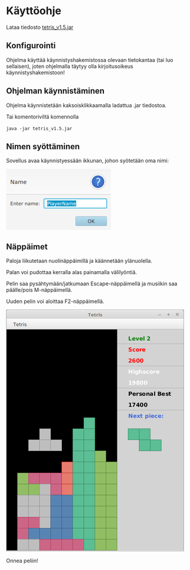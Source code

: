 # Käyttöohje
Lataa tiedosto [tetris_v1.5.jar](https://github.com/tuomasmk/otm-harjoitustyo/releases/tag/v1.5)

## Konfigurointi
Ohjelma käyttää käynnistyshakemistossa olevaan tietokantaa (tai luo sellaisen), joten ohjelmalla täytyy olla kirjoitusoikeus käynnistyshakemistoon!

## Ohjelman käynnistäminen
Ohjelma käynnistetään kaksoisklikkaamalla ladattua .jar tiedostoa.

Tai komentoriviltä komennolla

`java -jar tetris_v1.5.jar`

## Nimen syöttäminen
Sovellus avaa käynnistyessään ikkunan, johon syötetään oma nimi:

![aloitusikkuna](https://github.com/tuomasmk/otm-harjoitustyo/blob/master/dokumentointi/Aloitusikkuna.png "Aloitusikkuna")

## Näppäimet
Paloja liikutetaan nuolinäppäimillä ja käännetään ylänuolella. 

Palan voi pudottaa kerralla alas painamalla välilyöntiä.

Pelin saa pysähtymään/jatkumaan Escape-näppäimellä ja musiikin saa päälle/pois M-näppäimellä.

Uuden pelin voi aloittaa F2-näppäimellä.

![peli-ikkuna](https://github.com/tuomasmk/otm-harjoitustyo/blob/master/dokumentointi/tetris_gameplay.png "Peli-ikkuna")

Onnea peliin!
